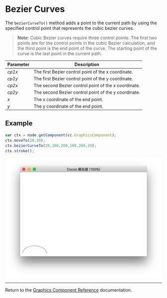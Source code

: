 # Bezier Curves

The `bezierCurveTo()` method adds a point to the current path by using the specified control point that represents the cubic bezier curves.

> __Note__: Cubic Bezier curves require three control points. The first two points are for the control points in the cubic Bezier calculation, and the third point is the end point of the curve. The starting point of the curve is the last point in the current path.

| Parameter | Description |
| -------------- | ----------- |
| *cp1x* | The first Bezier control point of the x coordinate. |
| *cp1y* | The first Bezier control point of the y coordinate. |
| *cp2x* | The second Bezier control point of the x coordinate. |
| *cp2y* | The second Bezier control point of the y coordinate. |
| *x* | The x coordinate of the end point. |
| *y* | The y coordinate of the end point. |

## Example

```javascript
var ctx = node.getComponent(cc.GraphicsComponent);
ctx.moveTo(20,20);
ctx.bezierCurveTo(20,100,200,100,200,20);
ctx.stroke();
```

<a href="bezierCurveTo.png"><img src="bezierCurveTo.png"></a>

<hr>

Return to the [Graphics Component Reference](../graphics.md) documentation.
